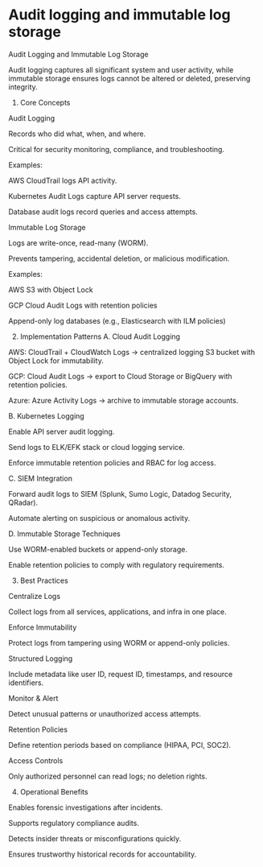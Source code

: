 # Audit logging and immutable log storage

Audit Logging and Immutable Log Storage

Audit logging captures all significant system and user activity, while immutable storage ensures logs cannot be altered or deleted, preserving integrity.

1. Core Concepts

Audit Logging

Records who did what, when, and where.

Critical for security monitoring, compliance, and troubleshooting.

Examples:

AWS CloudTrail logs API activity.

Kubernetes Audit Logs capture API server requests.

Database audit logs record queries and access attempts.

Immutable Log Storage

Logs are write-once, read-many (WORM).

Prevents tampering, accidental deletion, or malicious modification.

Examples:

AWS S3 with Object Lock

GCP Cloud Audit Logs with retention policies

Append-only log databases (e.g., Elasticsearch with ILM policies)

2. Implementation Patterns
A. Cloud Audit Logging

AWS: CloudTrail + CloudWatch Logs → centralized logging S3 bucket with Object Lock for immutability.

GCP: Cloud Audit Logs → export to Cloud Storage or BigQuery with retention policies.

Azure: Azure Activity Logs → archive to immutable storage accounts.

B. Kubernetes Logging

Enable API server audit logging.

Send logs to ELK/EFK stack or cloud logging service.

Enforce immutable retention policies and RBAC for log access.

C. SIEM Integration

Forward audit logs to SIEM (Splunk, Sumo Logic, Datadog Security, QRadar).

Automate alerting on suspicious or anomalous activity.

D. Immutable Storage Techniques

Use WORM-enabled buckets or append-only storage.

Enable retention policies to comply with regulatory requirements.

3. Best Practices

Centralize Logs

Collect logs from all services, applications, and infra in one place.

Enforce Immutability

Protect logs from tampering using WORM or append-only policies.

Structured Logging

Include metadata like user ID, request ID, timestamps, and resource identifiers.

Monitor & Alert

Detect unusual patterns or unauthorized access attempts.

Retention Policies

Define retention periods based on compliance (HIPAA, PCI, SOC2).

Access Controls

Only authorized personnel can read logs; no deletion rights.

4. Operational Benefits

Enables forensic investigations after incidents.

Supports regulatory compliance audits.

Detects insider threats or misconfigurations quickly.

Ensures trustworthy historical records for accountability.